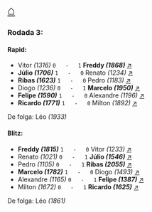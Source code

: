 # [⌂](https://grupo-de-xadrez.github.io/)
### Rodada 3:

#### Rapid:

* Vitor *(1316)* `0   -   1` **Freddy *(1868)*** [↗](https://www.lichess.org/mPoMdB5X) 
* **Júlio *(1706)*** `1   -   0` Renato *(1234)* [↗](https://www.lichess.org/UoTKilWT) 
* **Ribas *(1623)*** `1   -   0` Pedro *(1183)* [↗](https://www.lichess.org/rwRiLi0u) 
* Diogo *(1236)* `0   -   1` **Marcelo *(1950)*** [↗](https://www.lichess.org/iTEYyYuH) 
* **Felipe *(1590)*** `1   -   0` Alexandre *(1196)* [↗](https://www.lichess.org/AjfNFS7V) 
* **Ricardo *(1771)*** `1   -   0` Milton *(1892)* [↗](https://www.lichess.org/ONIds6vg) 

De folga: Léo *(1933)*

#### Blitz:

* **Freddy *(1815)*** `1   -   0` Vitor *(1233)* [↗](https://www.lichess.org/2NkAyca4) 
* Renato *(1021)* `0   -   1` **Júlio *(1546)*** [↗](https://www.lichess.org/sGYNFcf4) 
* Pedro *(1105)* `0   -   1` **Ribas *(2055)*** [↗](https://www.lichess.org/XPb1HyYk) 
* **Marcelo *(1782)*** `1   -   0` Diogo *(1493)* [↗](https://www.lichess.org/5TFXe391) 
* Alexandre *(1165)* `0   -   1` **Felipe *(1387)*** [↗](https://www.lichess.org/Ph54JBSv) 
* Milton *(1672)* `0   -   1` **Ricardo *(1625)*** [↗](https://www.lichess.org/fWgQh4gz) 

De folga: Léo *(1861)*


